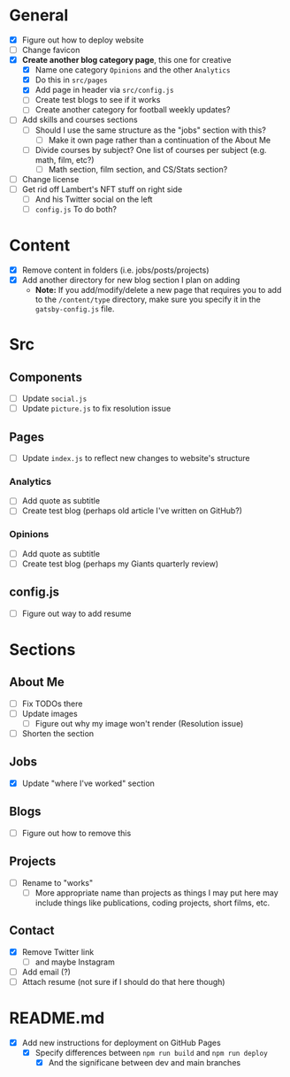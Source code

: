 # General

- [x] Figure out how to deploy website
- [ ] Change favicon
- [x] **Create another blog category page**, this one for creative
  - [x] Name one category `Opinions` and the other `Analytics`
  - [x] Do this in `src/pages`
  - [x] Add page in header via `src/config.js`
  - [ ] Create test blogs to see if it works
  - [ ] Create another category for football weekly updates?
- [ ] Add skills and courses sections
  - [ ] Should I use the same structure as the "jobs" section with this?
    - [ ] Make it own page rather than a continuation of the About Me
  - [ ] Divide courses by subject? One list of courses per subject (e.g. math, film, etc?)
    - [ ] Math section, film section, and CS/Stats section?
- [ ] Change license
- [ ] Get rid off Lambert's NFT stuff on right side
  - [ ] And his Twitter social on the left
  - [ ] `config.js` To do both?

# Content

- [x] Remove content in folders (i.e. jobs/posts/projects)
- [x] Add another directory for new blog section I plan on adding
  - **Note:** If you add/modify/delete a new page that requires you to add to the `/content/type` directory, make sure you specify it in the `gatsby-config.js` file.

# Src

## Components

- [ ] Update `social.js`
- [ ] Update `picture.js` to fix resolution issue

## Pages

- [ ] Update `index.js` to reflect new changes to website's structure

### Analytics

- [ ] Add quote as subtitle
- [ ] Create test blog (perhaps old article I've written on GitHub?)

### Opinions

- [ ] Add quote as subtitle
- [ ] Create test blog (perhaps my Giants quarterly review)

## config.js

- [ ] Figure out way to add resume

# Sections

## About Me

- [ ] Fix TODOs there
- [ ] Update images
  - [ ] Figure out why my image won't render (Resolution issue)
- [ ] Shorten the section

## Jobs

- [x] Update "where I've worked" section

## Blogs

- [ ] Figure out how to remove this

## Projects

- [ ] Rename to "works"
  - [ ] More appropriate name than projects as things I may put here may include things like publications, coding projects, short films, etc.

## Contact

- [x] Remove Twitter link
  - [ ] and maybe Instagram
- [ ] Add email (?)
- [ ] Attach resume (not sure if I should do that here though)

# README.md

- [x] Add new instructions for deployment on GitHub Pages
  - [x] Specify differences between `npm run build` and `npm run deploy`
    - [x] And the significane between dev and main branches
